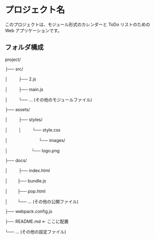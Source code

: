 # プロジェクト名

このプロジェクトは、モジュール形式のカレンダーと ToDo リストのための Web アプリケーションです。

## フォルダ構成

project/

├── src/

│  　　 ├── 2.js

│  　　 ├── main.js

│  　　 └── ... (その他のモジュールファイル)

├── assets/

│  　　 ├── styles/

│  　　 │ 　　  └── style.css

│   　　　　　　　└── images/

│     　　　　　  └── logo.png

├── docs/

│  　　 ├── index.html

│   　　├── bundle.js

│   　　├── pop.html

│   　　└── ... (その他の公開ファイル)

├── webpack.config.js

├── README.md  ← ここに配置

└── ... (その他の設定ファイル)
